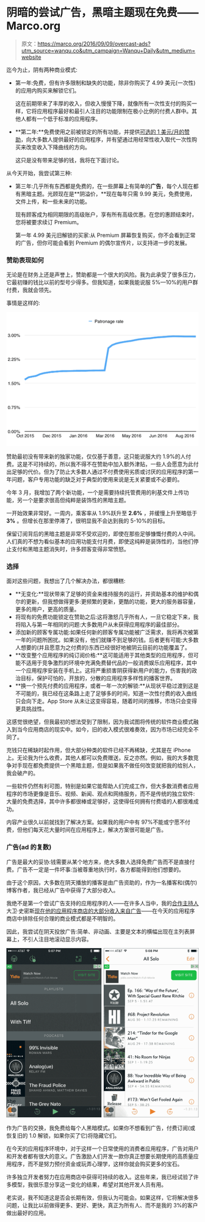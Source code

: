 # 阴暗的尝试广告，黑暗主题现在免费——Marco.org

> 原文：<https://marco.org/2016/09/09/overcast-ads?utm_source=wanqu.co&utm_campaign=Wanqu+Daily&utm_medium=website>



迄今为止，阴有两种商业模式:

*   第一年:免费，但有许多限制和缺失的功能，除非你购买了 4.99 美元(一次性)的应用内购买来解锁它们。

    这在前期带来了丰厚的收入，但收入慢慢下降，就像所有一次性支付的购买一样，它将应用程序最好和最引人注目的功能限制在极小比例的付费人群中。其他人都有一个低于标准的应用程序。

*   **第二年:**免费使用之前被锁定的所有功能，并提供[可选的 1 美元/月的赞助](https://marco.org/2015/10/09/overcast2)，向大多数人提供最好的应用程序，并有望通过用经常性收入取代一次性购买来改变收入下降曲线的方向。

    这只是没有带来足够的钱，我将在下面讨论。

从今天开始，我尝试第三种:

*   第三年:几乎所有东西都是免费的，在一些屏幕上有简单的**广告**，每个人现在都有黑暗主题。光顾现在是**阴溢价，**现在每年只需 9.99 美元，免费使用，文件上传，和一些未来的功能。

    现有顾客成为相同期限的高级账户，享有所有高级优惠。在您的惠顾结束时，您将被要求续订 Premium。

    第一年 4.99 美元旧解锁的买家:从 Premium 屏幕恢复购买，你不会看到正常的广告，但你可能会看到 Premium 的偶尔宣传片，以支持进一步的发展。

### 赞助表现如何

无论是在财务上还是声誉上，赞助都是一个很大的风险。我为此承受了很多压力，它最初赚的钱比以前的型号少得多。但我知道，如果我能说服 5%—10%的用户群付费，我就会领先。

事情是这样的:

![](img/16b4b2fdfdfb33c1ff9f3fcfe7e3ecbf.png)

赞助最初没有带来新的独家功能，仅仅基于善意，这只能说服大约 1.9%的人付费。这是不可持续的，所以我不得不在赞助中加入额外津贴，一些人会愿意为此付出足够的代价。但为了防止大多数人通过不付费使用劣质或讨厌的应用程序的第一年问题，客户专用功能的缺乏对于典型的使用来说是无关紧要或不必要的。

今年 3 月，我增加了两个新功能，一个是需要持续托管费用的利基文件上传功能，另一个是要求很高但纯粹是装饰性的黑暗主题。

一开始效果非常好。一周内，乘客率从 1.9%跃升至 **2.6%** ，并缓慢上升至略低于 **3%** 。但增长在那里停滞了，很明显我不会达到我的 5-10%的目标。

保留订阅背后的黑暗主题是非常不受欢迎的，即使在那些足够慷慨付费的人中间。人们真的不想为看似基本的应用功能支付月费，即使这纯粹是装饰性的，当他们停止支付和黑暗主题消失时，许多顾客变得非常愤怒。

### 选择

面对这些问题，我想出了几个解决办法，都很糟糕:

*   **无变化:**现状带来了足够的资金来维持服务的运行，并资助基本的维护和偶尔的更新，但我想做得更多:更频繁的更新，更酷的功能，更大的服务器容量，更多的用户，更高的质量。
*   将现有的免费功能锁定在赞助之后:这将激怒几乎所有人，一旦它稳定下来，我将陷入与第一年相同的问题:大多数用户从未获得应用程序的最佳部分。
*   添加新的顾客专属功能:如果任何新的顾客专属功能被广泛需求，我将再次被第一年的问题所困扰。如果没有，他们就赚不到足够的钱。后者更有可能:大多数人想要的(并且愿意为之付费的)东西已经很好地被阴云目前的功能覆盖了。
*   **改变整个应用程序的纯订阅价格:**这可能适用于其他类型的应用程序，但可能不适用于竞争激烈的环境中充满免费替代品的一般消费娱乐应用程序，其中一个应用程序安装在手机上。这将严重损害阴获得新用户的能力，伤害我的政治目标，保护可怕的，开放的，分散的应用程序多样性的播客世界。
*   **换一个预先付费的应用程序，或者一年一次的解锁:**从现状平稳过渡到这是不可能的，我已经在这条路上走了足够多的时间，知道一次性付费的收入曲线只会向下走。App Store 从未让这变得容易，随着时间的推移，市场只会变得更具挑战性。

这感觉很绝望，但我最初的想法受到了限制，因为我试图将传统的软件商业模式融入到当今应用商店的现实中。如今，旧的收入模式很难奏效，因为市场已经完全不同了。

充钱只在稀缺时起作用，但大部分种类的软件已经不再稀缺，尤其是在 iPhone 上。无论我为什么收费，其他人都可以免费赠送，反之亦然。例如，我的大多数竞争对手现在都免费提供一个黑暗主题，但是如果我不做任何改变就把我的给别人，我会破产的。

一些软件仍然有利可图，特别是如果它能帮助人们完成工作，但大多数消费者应用程序的市场更像是音乐、视频、新闻、观点和网络服务，而不是传统的独立软件:大量的免费选择，其中许多都很棒或足够好，这使得任何拥有付费墙的人都很难成功。

内容产业很久以前就找到了解决方案。如果我的用户中有 97%不能或宁愿不付费，但他们每天花大量时间在应用程序上，解决方案很可能是广告。

### 广告(ad 的复数)

广告是最大的妥协:钱需要从某个地方来，绝大多数人选择免费广告而不是直接付费。广告不一定是一件坏事:当被尊重地执行时，各方都能得到他们想要的。

由于这个原因，大多数在阴天播放的播客是由广告资助的，作为一名播客和(偶尔)博客作者，我已经从广告中获得了大部分收入。

我绝不是第一个尝试广告支持的应用程序的人——在许多人当中，我的[合作主持人](https://www.relay.fm/radar)大卫·史密斯[现在他的应用程序商店的大部分收入来自广告](https://david-smith.org/blog/2016/09/05/evolving-business-app-store-business-models/)——在今天的应用程序商店中排除任何合理的商业模式都是不明智的。

因此，我尝试在阴天投放广告:简单、非动画、主要是文本的横幅出现在主列表屏幕上，不引人注目地滚动显示内容。

![](img/e1a07dd80e4085b2fd811289884df46a.png)

作为广告的交换，我免费给每个人黑暗模式。如果你不想看到广告，付费订阅(或恢复旧的 1.0 解锁，如果你买了它)将隐藏它们。

在今天的应用程序环境中，对于这样一个日常使用的消费者应用程序，广告对用户和开发者都有很大的意义。广告激励人们开发一款你真正想要长期使用的高质量应用程序，而不是努力预付资金或玩弄心理学，这样你就会购买更多的宝石。

许多独立开发者努力在应用商店中获得可持续的收入。这些年来，我已经试验了许多模型，我很乐意分享这一变化的结果，希望对其他开发人员有用。

老实说，我不知道这是否会长期有效，但我认为可能会。如果这样，它将解决很多问题，让我比以前做得更多、更好、更快，真正为所有人、而不是我的 3%的客户做出最好的应用。


